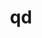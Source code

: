 ---
title: "qd"
layout: cache
categories: [package, develop]
meta: {"versions": ["2.3.24"], "compilers": ["gcc@=11.4.0"], "oss": ["ubuntu22.04"], "platforms": ["linux"], "targets": ["x86_64_v3"], "stacks": ["hep", "root"], "num_specs": 4, "num_specs_by_stack": {"root": 4, "hep": 4}}
spec_details: [{"hash": "wnskosntxxcbeb7c6pmkxfewvcvmxocf", "compiler": "gcc@=11.4.0", "versions": ["2.3.24"], "os": "ubuntu22.04", "platform": "linux", "target": "x86_64_v3", "variants": ["build_system=autotools"], "stacks": ["root", "hep"], "size": "-", "tarball": "https://binaries.spack.io/develop/build_cache/linux-ubuntu22.04-x86_64_v3/gcc-11.4.0/qd-2.3.24/linux-ubuntu22.04-x86_64_v3-gcc-11.4.0-qd-2.3.24-wnskosntxxcbeb7c6pmkxfewvcvmxocf.spack"}, {"hash": "wjhfh5ipmsqoh7mnqc2yhb6akw5hotm6", "compiler": "gcc@=11.4.0", "versions": ["2.3.24"], "os": "ubuntu22.04", "platform": "linux", "target": "x86_64_v3", "variants": ["build_system=autotools"], "stacks": ["root", "hep"], "size": "-", "tarball": "https://binaries.spack.io/develop/build_cache/linux-ubuntu22.04-x86_64_v3/gcc-11.4.0/qd-2.3.24/linux-ubuntu22.04-x86_64_v3-gcc-11.4.0-qd-2.3.24-wjhfh5ipmsqoh7mnqc2yhb6akw5hotm6.spack"}, {"hash": "6bfbirafubmow3migzttxie7jtpljr77", "compiler": "gcc@=11.4.0", "versions": ["2.3.24"], "os": "ubuntu22.04", "platform": "linux", "target": "x86_64_v3", "variants": ["build_system=autotools"], "stacks": ["root", "hep"], "size": "-", "tarball": "https://binaries.spack.io/develop/build_cache/linux-ubuntu22.04-x86_64_v3/gcc-11.4.0/qd-2.3.24/linux-ubuntu22.04-x86_64_v3-gcc-11.4.0-qd-2.3.24-6bfbirafubmow3migzttxie7jtpljr77.spack"}, {"hash": "excfqg4gdeyx4cbnwayk6adq2d77qtw6", "compiler": "gcc@=11.4.0", "versions": ["2.3.24"], "os": "ubuntu22.04", "platform": "linux", "target": "x86_64_v3", "variants": ["build_system=autotools"], "stacks": ["root", "hep"], "size": "-", "tarball": "https://binaries.spack.io/develop/build_cache/linux-ubuntu22.04-x86_64_v3/gcc-11.4.0/qd-2.3.24/linux-ubuntu22.04-x86_64_v3-gcc-11.4.0-qd-2.3.24-excfqg4gdeyx4cbnwayk6adq2d77qtw6.spack"}]
---